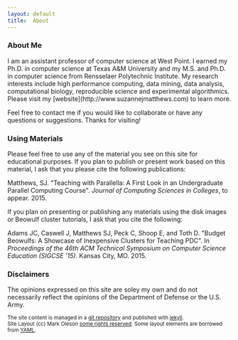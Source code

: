 ```yaml
---
layout: default
title:  About
---
```

<h3 class='vlist' id='about_me'>About Me</h3>
I am an assistant professor of computer science at West Point. I earned my Ph.D. in computer 
science at Texas A&M University and my M.S. and Ph.D. in computer science 
from Rensselaer Polytechnic Institute. My research interests include high 
performance computing, data mining, data analysis, computational biology, 
reproducible science and experimental algorithmics. Please visit my [website](http://www.suzannejmatthews.com)
to learn more. 

Feel free to contact me if you would like to collaborate or have any 
questions or suggestions. Thanks for visiting!

<h3 class='vlist' id='this_site'>Using Materials</h3>

Please feel free to use any of the material you see on this site for educational 
purposes. If you plan to publish or present work based on this material, I ask 
that you please cite the following publications:

Matthews, SJ. "Teaching with Parallella: A First Look in an Undergraduate 
Parallel Computing Course". *Journal of Computing Sciences in Colleges*, to 
appear. 2015.

If you plan on presenting or publishing any materials using the disk images 
or Beowulf cluster tutorials, I ask that you cite the following:

Adams JC, Caswell J, Matthews SJ, Peck C, Shoop E, and Toth D. "Budget Beowulfs: 
A Showcase of Inexpensive Clusters for Teaching PDC". In *Proceedings of the 
46th ACM Technical Symposium on Computer Science Education (SIGCSE '15)*. 
Kansas City, MO. 2015.
 
<h3 class='vlist' id='disclaimers'>Disclaimers</h3>

The opinions expressed on this site are soley my own and do not necessarily 
reflect the opinions of the Department of Defense or the U.S. Army. 


<small class="meta final">
The site content is managed in a
<a href="http://github.com/suzannejmatthews/suzannejmatthews.github.io">git repository</a>
and published with <a href="http://jekyllrb.com">jekyll</a>. 
<br/>Site Layout (cc) Mark Oleson
<a href="http://creativecommons.org/licenses/by-sa/3.0/">some rights reserved</a>.
Some layout elements are borrowed from <a href="http://www.yaml.de/en/">YAML</a>.
</small>

